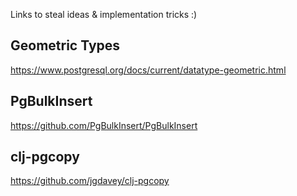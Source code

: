 
Links to steal ideas & implementation tricks :)

## Geometric Types
https://www.postgresql.org/docs/current/datatype-geometric.html

## PgBulkInsert
https://github.com/PgBulkInsert/PgBulkInsert

## clj-pgcopy
https://github.com/jgdavey/clj-pgcopy
